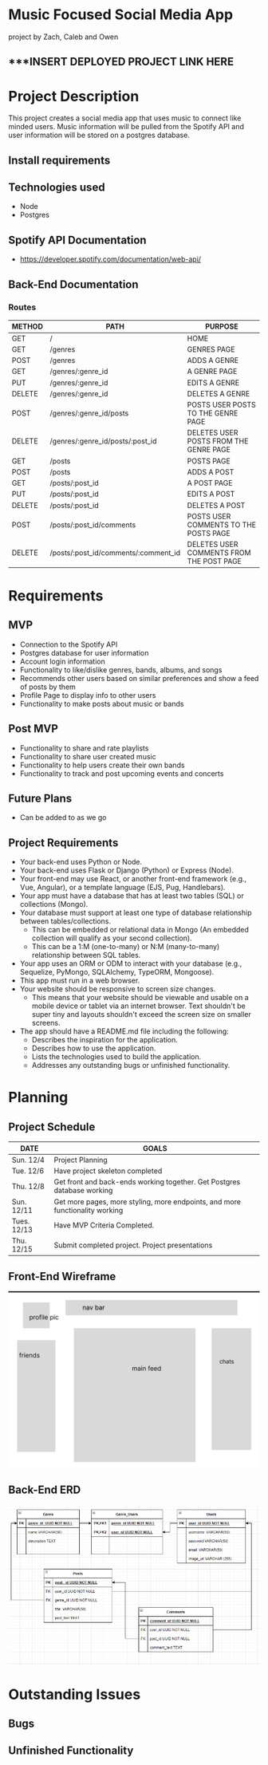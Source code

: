 # Music Focused Social Media App

project by Zach, Caleb and Owen

## ***INSERT DEPLOYED PROJECT LINK HERE

# Project Description
This project creates a social media app that uses music to connect like minded users. Music information will be pulled from the Spotify API and user information will be stored on a postgres database.
## Install requirements

## Technologies used
- Node
- Postgres

## Spotify API Documentation
- https://developer.spotify.com/documentation/web-api/
## Back-End Documentation

### Routes

| METHOD | PATH                                  | PURPOSE                                        |
| ------ | ----------------------------          | ---------------------------------------------- |
| GET    | /                                     | HOME                                           |
| GET    | /genres                               | GENRES PAGE                                    |
| POST   | /genres                               | ADDS A GENRE                                   |
| GET    | /genres/:genre_id                     | A GENRE PAGE                                   |
| PUT    | /genres/:genre_id                     | EDITS A GENRE                                  |
| DELETE | /genres/:genre_id                     | DELETES A GENRE                                |
| POST   | /genres/:genre_id/posts               | POSTS USER POSTS TO THE GENRE PAGE             |
| DELETE | /genres/:genre_id/posts/:post_id      | DELETES USER POSTS FROM THE GENRE PAGE         |
| GET    | /posts                                | POSTS PAGE                                     |
| POST   | /posts                                | ADDS A POST                                    |
| GET    | /posts/:post_id                       | A POST PAGE                                    |
| PUT    | /posts/:post_id                       | EDITS A POST                                   |
| DELETE | /posts/:post_id                       | DELETES A POST                                 |
| POST   | /posts/:post_id/comments              | POSTS USER COMMENTS TO THE POSTS PAGE          |
| DELETE | /posts/:post_id/comments/:comment_id  | DELETES USER COMMENTS FROM THE POST PAGE       |

# Requirements

## MVP
- Connection to the Spotify API
- Postgres database for user information
- Account login information 
- Functionality to like/dislike genres, bands, albums, and songs
- Recommends other users based on similar preferences and show a feed of posts by them
- Profile Page to display info to other users
- Functionality to make posts about music or bands
## Post MVP
- Functionality to share and rate playlists
- Functionality to share user created music
- Functionality to help users create their own bands
- Functionality to track and post upcoming events and concerts
## Future Plans
- Can be added to as we go

## Project Requirements
- Your back-end uses Python or Node.
- Your back-end uses Flask or Django (Python) or Express (Node).
- Your front-end may use React, or another front-end framework (e.g., Vue, Angular), or a template language (EJS, Pug, Handlebars).
- Your app must have a database that has at least two tables (SQL) or collections (Mongo).
- Your database must support at least one type of database relationship between tables/collections.
    - This can be embedded or relational data in Mongo (An embedded collection will qualify as your second collection).
    - This can be a 1:M (one-to-many) or N:M (many-to-many) relationship between SQL tables.
- Your app uses an ORM or ODM to interact with your database (e.g., Sequelize, PyMongo, SQLAlchemy, TypeORM, Mongoose).
- This app must run in a web browser.
- Your website should be responsive to screen size changes.
    - This means that your website should be viewable and usable on a mobile device or tablet via an internet browser. Text shouldn't be super tiny and layouts shouldn't exceed the screen size on smaller screens.
- The app should have a README.md file including the following:
    - Describes the inspiration for the application.
    - Describes how to use the application.
    - Lists the technologies used to build the application.
    - Addresses any outstanding bugs or unfinished functionality.
# Planning

## Project Schedule
| DATE       | GOALS                                 |
|------------|---------------------------------------|
| Sun. 12/4 | Project Planning |
|    Tue. 12/6        |        Have project skeleton completed                              |
|Thu. 12/8|                    Get front and back-ends working together. Get Postgres database working                  |
|Sun. 12/11|                                    Get more pages, more styling, more endpoints, and more functionality working   |
|Tues. 12/13|                  Have MVP Criteria Completed.                    |
|Thu. 12/15|         Submit completed project. Project presentations                              |
## Front-End Wireframe
![plot](./layout/Screenshot%202022-12-04%20113532.jpg)
## Back-End ERD
![plot](./layout/Milestone_3_ERD.png)
# Outstanding Issues
## Bugs
## Unfinished Functionality




